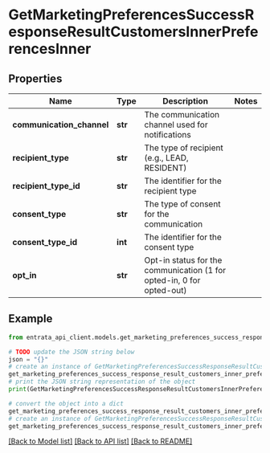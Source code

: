 # GetMarketingPreferencesSuccessResponseResultCustomersInnerPreferencesInner


## Properties

Name | Type | Description | Notes
------------ | ------------- | ------------- | -------------
**communication_channel** | **str** | The communication channel used for notifications | 
**recipient_type** | **str** | The type of recipient (e.g., LEAD, RESIDENT) | 
**recipient_type_id** | **str** | The identifier for the recipient type | 
**consent_type** | **str** | The type of consent for the communication | 
**consent_type_id** | **int** | The identifier for the consent type | 
**opt_in** | **str** | Opt-in status for the communication (1 for opted-in, 0 for opted-out) | 

## Example

```python
from entrata_api_client.models.get_marketing_preferences_success_response_result_customers_inner_preferences_inner import GetMarketingPreferencesSuccessResponseResultCustomersInnerPreferencesInner

# TODO update the JSON string below
json = "{}"
# create an instance of GetMarketingPreferencesSuccessResponseResultCustomersInnerPreferencesInner from a JSON string
get_marketing_preferences_success_response_result_customers_inner_preferences_inner_instance = GetMarketingPreferencesSuccessResponseResultCustomersInnerPreferencesInner.from_json(json)
# print the JSON string representation of the object
print(GetMarketingPreferencesSuccessResponseResultCustomersInnerPreferencesInner.to_json())

# convert the object into a dict
get_marketing_preferences_success_response_result_customers_inner_preferences_inner_dict = get_marketing_preferences_success_response_result_customers_inner_preferences_inner_instance.to_dict()
# create an instance of GetMarketingPreferencesSuccessResponseResultCustomersInnerPreferencesInner from a dict
get_marketing_preferences_success_response_result_customers_inner_preferences_inner_from_dict = GetMarketingPreferencesSuccessResponseResultCustomersInnerPreferencesInner.from_dict(get_marketing_preferences_success_response_result_customers_inner_preferences_inner_dict)
```
[[Back to Model list]](../README.md#documentation-for-models) [[Back to API list]](../README.md#documentation-for-api-endpoints) [[Back to README]](../README.md)


